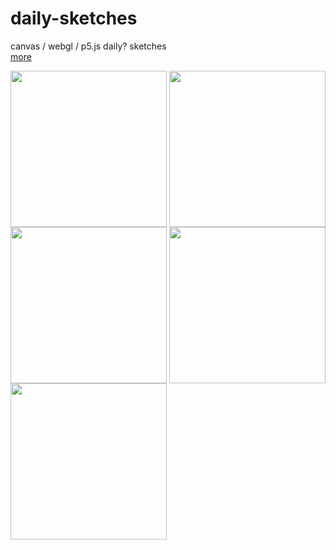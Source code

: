 # daily-sketches
canvas / webgl / p5.js daily? sketches
</br>
<a href="https://rfsdalotto.github.io/">more</a>
</br>

<p>
  <img align="center" src="https://user-images.githubusercontent.com/8432403/39412560-dd3c7cc6-4bf4-11e8-9492-dd528b20393b.gif" width="250" height="250"/>
  <img align="center" src="https://user-images.githubusercontent.com/8432403/35508548-f1941d28-04d7-11e8-9d4b-31a4965d7a17.gif" width="250" height="250"/>
  <img align="center" src="https://user-images.githubusercontent.com/8432403/35370780-34f3f91c-0177-11e8-9135-4f12d4cb2cbd.gif" width="250" height="250"/>
  <img align="center" src="https://user-images.githubusercontent.com/8432403/35236567-ec1e8854-ff8e-11e7-861b-5371487b4100.gif" width="250" height="250"/>
  <img align="center" src="https://user-images.githubusercontent.com/8432403/35356327-3716b990-0137-11e8-9c92-6d7f6b368146.gif" width="250" height="250"/>  
</p>
